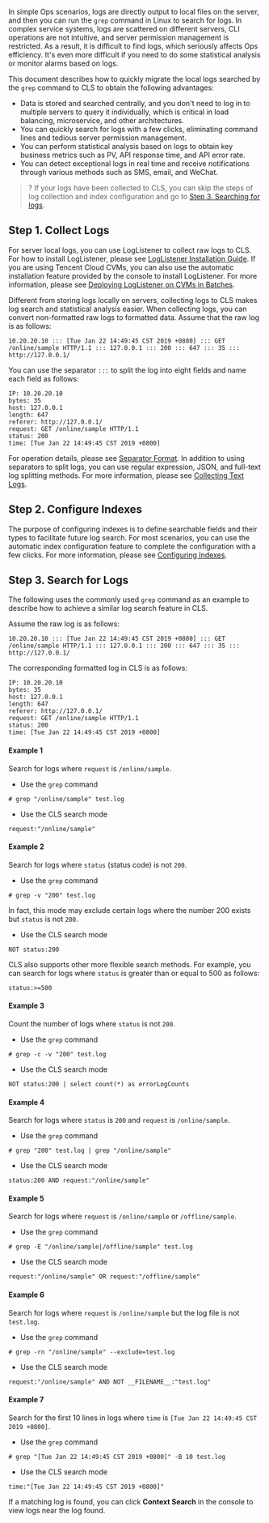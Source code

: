 In simple Ops scenarios, logs are directly output to local files on the server, and then you can run the `grep` command in Linux to search for logs. In complex service systems, logs are scattered on different servers, CLI operations are not intuitive, and server permission management is restricted. As a result, it is difficult to find logs, which seriously affects Ops efficiency. It's even more difficult if you need to do some statistical analysis or monitor alarms based on logs.

This document describes how to quickly migrate the local logs searched by the `grep` command to CLS to obtain the following advantages:

- Data is stored and searched centrally, and you don't need to log in to multiple servers to query it individually, which is critical in load balancing, microservice, and other architectures.
- You can quickly search for logs with a few clicks, eliminating command lines and tedious server permission management.
- You can perform statistical analysis based on logs to obtain key business metrics such as PV, API response time, and API error rate.
- You can detect exceptional logs in real time and receive notifications through various methods such as SMS, email, and WeChat.

>? If your logs have been collected to CLS, you can skip the steps of log collection and index configuration and go to [Step 3. Searching for logs](#RetrievalLog).
>

## Step 1. Collect Logs

For server local logs, you can use LogListener to collect raw logs to CLS. For how to install LogListener, please see [LogListener Installation Guide](https://intl.cloud.tencent.com/document/product/614/17414).
If you are using Tencent Cloud CVMs, you can also use the automatic installation feature provided by the console to install LogListener. For more information, please see [Deploying LogListener on CVMs in Batches](https://intl.cloud.tencent.com/document/product/614/42133).

Different from storing logs locally on servers, collecting logs to CLS makes log search and statistical analysis easier. When collecting logs, you can convert non-formatted raw logs to formatted data. Assume that the raw log is as follows:
```
10.20.20.10 ::: [Tue Jan 22 14:49:45 CST 2019 +0800] ::: GET /online/sample HTTP/1.1 ::: 127.0.0.1 ::: 200 ::: 647 ::: 35 ::: http://127.0.0.1/
```
You can use the separator `:::` to split the log into eight fields and name each field as follows:
```
IP: 10.20.20.10
bytes: 35
host: 127.0.0.1
length: 647
referer: http://127.0.0.1/
request: GET /online/sample HTTP/1.1
status: 200
time: [Tue Jan 22 14:49:45 CST 2019 +0800]
```
For operation details, please see [Separator Format](https://intl.cloud.tencent.com/document/product/614/32285). In addition to using separators to split logs, you can use regular expression, JSON, and full-text log splitting methods. For more information, please see [Collecting Text Logs](https://intl.cloud.tencent.com/document/product/614/32282).

## Step 2. Configure Indexes

The purpose of configuring indexes is to define searchable fields and their types to facilitate future log search. For most scenarios, you can use the automatic index configuration feature to complete the configuration with a few clicks. For more information, please see [Configuring Indexes](https://intl.cloud.tencent.com/document/product/614/39594).


<span id="RetrievalLog"></span>
## Step 3. Search for Logs

The following uses the commonly used `grep` command as an example to describe how to achieve a similar log search feature in CLS.

Assume the raw log is as follows:
```
10.20.20.10 ::: [Tue Jan 22 14:49:45 CST 2019 +0800] ::: GET /online/sample HTTP/1.1 ::: 127.0.0.1 ::: 200 ::: 647 ::: 35 ::: http://127.0.0.1/
```

The corresponding formatted log in CLS is as follows:
```
IP: 10.20.20.10
bytes: 35
host: 127.0.0.1
length: 647
referer: http://127.0.0.1/
request: GET /online/sample HTTP/1.1
status: 200
time: [Tue Jan 22 14:49:45 CST 2019 +0800]
```

#### Example 1

Search for logs where `request` is `/online/sample`.
- Use the `grep` command
```
# grep "/online/sample" test.log
```
- Use the CLS search mode
```
request:"/online/sample"
```


#### Example 2

Search for logs where `status` (status code) is not `200`.
- Use the `grep` command
```
# grep -v "200" test.log
```
In fact, this mode may exclude certain logs where the number 200 exists but `status` is not `200`.
- Use the CLS search mode
```
NOT status:200
```
CLS also supports other more flexible search methods. For example, you can search for logs where `status` is greater than or equal to 500 as follows:
```
status:>=500
```


#### Example 3

Count the number of logs where `status` is not `200`.
- Use the `grep` command
```
# grep -c -v "200" test.log
```
- Use the CLS search mode
```
NOT status:200 | select count(*) as errorLogCounts
```


#### Example 4

Search for logs where `status` is `200` and `request` is `/online/sample`.
- Use the `grep` command
```
# grep "200" test.log | grep "/online/sample"
```
- Use the CLS search mode
```
status:200 AND request:"/online/sample"
```

#### Example 5

Search for logs where `request` is `/online/sample` or `/offline/sample`.
- Use the `grep` command
```
# grep -E "/online/sample|/offline/sample" test.log
```
- Use the CLS search mode
```
request:"/online/sample" OR request:"/offline/sample"
```

#### Example 6

Search for logs where `request` is `/online/sample` but the log file is not `test.log`.
- Use the `grep` command
```
# grep -rn "/online/sample" --exclude=test.log
```
- Use the CLS search mode
```
request:"/online/sample" AND NOT __FILENAME__:"test.log"
```

#### Example 7

Search for the first 10 lines in logs where `time` is `[Tue Jan 22 14:49:45 CST 2019 +0800]`.
- Use the `grep` command
```
# grep "[Tue Jan 22 14:49:45 CST 2019 +0800]" -B 10 test.log
```
- Use the CLS search mode
```
time:"[Tue Jan 22 14:49:45 CST 2019 +0800]"
```
If a matching log is found, you can click **Context Search** in the console to view logs near the log found.



